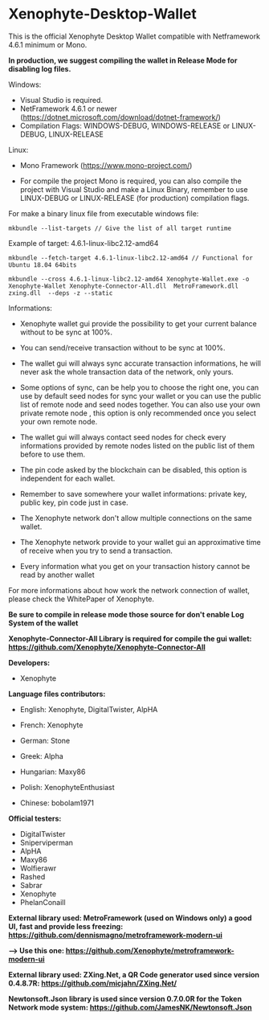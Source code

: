 # Xenophyte-Desktop-Wallet

This is the official Xenophyte Desktop Wallet compatible with Netframework 4.6.1 minimum or Mono.

**In production, we suggest compiling the wallet in Release Mode for disabling log files.**


Windows:

- Visual Studio is required.
- NetFramework 4.6.1 or newer (https://dotnet.microsoft.com/download/dotnet-framework/)
- Compilation Flags: WINDOWS-DEBUG, WINDOWS-RELEASE  or LINUX-DEBUG, LINUX-RELEASE

Linux:

- Mono Framework (https://www.mono-project.com/)

- For compile the project Mono is required, you can also compile the project with Visual Studio and make a Linux Binary, remember to use LINUX-DEBUG or LINUX-RELEASE (for production) compilation flags.

For make a binary linux file from executable windows file:

~~~~text
mkbundle --list-targets // Give the list of all target runtime
~~~~ 

Example of target: 4.6.1-linux-libc2.12-amd64

~~~text
mkbundle --fetch-target 4.6.1-linux-libc2.12-amd64 // Functional for Ubuntu 18.04 64bits

mkbundle --cross 4.6.1-linux-libc2.12-amd64 Xenophyte-Wallet.exe -o Xenophyte-Wallet Xenophyte-Connector-All.dll  MetroFramework.dll zxing.dll  --deps -z --static
~~~

Informations:

- Xenophyte wallet gui provide the possibility to get your current balance without to be sync at 100%.

- You can send/receive transaction without to be sync at 100%.

- The wallet gui will always sync accurate transaction informations, he will never ask the whole transaction data of the network, only yours.

- Some options of sync, can be help you to choose the right one, you can use by default seed nodes for sync your wallet or you can use the public list of remote node and seed nodes together. You can also use your own private remote node , this option is only recommended once you select your own remote node. 

- The wallet gui will always contact seed nodes for check every informations provided by remote nodes listed on the public list of them before to use them.

- The pin code asked by the blockchain can be disabled, this option is independent for each wallet.

- Remember to save somewhere your wallet informations: private key, public key, pin code just in case.

- The Xenophyte network don't allow multiple connections on the same wallet. 

- The Xenophyte network provide to your wallet gui an approximative time of receive when you try to send a transaction.

- Every information what you get on your transaction history cannot be read by another wallet

For more informations about how work the network connection of wallet, please check the WhitePaper of Xenophyte.

**Be sure to compile in release mode those source for don't enable Log System of the wallet**

**Xenophyte-Connector-All Library is required for compile the gui wallet: https://github.com/Xenophyte/Xenophyte-Connector-All**

**Developers:**

- Xenophyte

**Language files contributors:**

- English: Xenophyte, DigitalTwister, AlpHA

- French: Xenophyte

- German: Stone

- Greek: Alpha

- Hungarian: Maxy86

- Polish: XenophyteEnthusiast

- Chinese: bobolam1971

**Official testers:**

- DigitalTwister
- Sniperviperman
- AlpHA
- Maxy86
- Wolfierawr
- Rashed
- Sabrar
- Xenophyte
- PhelanConaill

**External library used: MetroFramework (used on Windows only) a good UI, fast and provide less freezing: https://github.com/dennismagno/metroframework-modern-ui**

**--> Use this one: https://github.com/Xenophyte/metroframework-modern-ui**

**External library used: ZXing.Net, a QR Code generator used since version 0.4.8.7R: https://github.com/micjahn/ZXing.Net/**

**Newtonsoft.Json library is used since version 0.7.0.0R for the Token Network mode system: https://github.com/JamesNK/Newtonsoft.Json**

